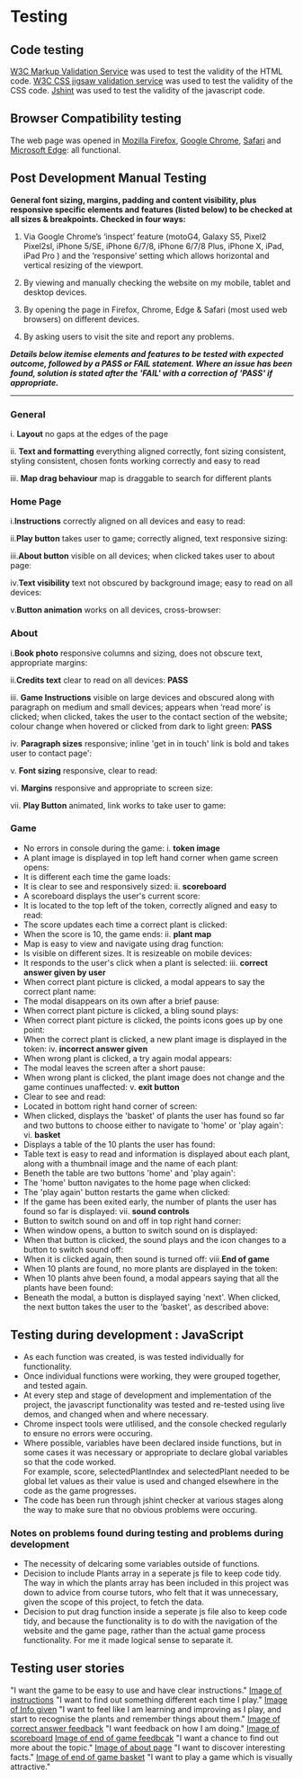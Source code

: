 # Testing

## Code testing
[W3C Markup Validation Service](https://validator.w3.org/) was used to test the validity of the HTML code.
[W3C CSS jigsaw validation service](https://jigsaw.w3.org/css-validator/) was used to test the validity of the CSS code.
[Jshint](https://jshint.com/) was used to test the validity of the javascript code.


## Browser Compatibility testing
The web page was opened in [Mozilla Firefox](https://www.mozilla.org/en-US/firefox/download/thanks/), [Google Chrome](https://www.google.com/chrome/), [Safari](https://www.apple.com/uk/safari/) and [Microsoft Edge](https://www.microsoft.com/en-us/edge): all functional.

## Post Development Manual Testing

**General font sizing, margins, padding and content visibility, plus responsive specific elements and features (listed below) to be checked at all sizes & breakpoints. Checked in four ways:**
    
1.	Via Google Chrome’s ‘inspect’ feature (motoG4, Galaxy S5, Pixel2 Pixel2sl, iPhone 5/SE, iPhone 6/7/8, iPhone 6/7/8 Plus, iPhone X, iPad, iPad Pro ) and the ‘responsive’ setting which allows horizontal and vertical resizing of the viewport.

2.	By viewing and manually checking the website on my mobile, tablet and desktop devices.

3.	By opening the page in Firefox, Chrome, Edge & Safari (most used web browsers) on different devices.

4.  By asking users to visit the site and report any problems.

    
_**Details below itemise elements and features to be tested with expected outcome, followed by a PASS or FAIL statement. Where an issue has been found, solution is stated after the 'FAIL' with a correction of 'PASS' if appropriate.**_

-------------------------------------------------------------------------------------------------------------------
### General
i. **Layout** no gaps at the edges of the page

ii. **Text and formatting** everything aligned correctly, font sizing consistent, styling consistent, chosen fonts working correctly and easy to read

iii. **Map drag behaviour** map is draggable to search for different plants

### Home Page
i.**Instructions** correctly aligned on all devices and easy to read:

ii.**Play button** takes user to game; correctly aligned, text responsive sizing:

iii.**About button** visible on all devices; when clicked takes user to about page:

iv.**Text visibility** text not obscured by background image; easy to read on all devices: 

v.**Button animation** works on all devices, cross-browser:

### About
i.**Book photo**  responsive columns and sizing, does not obscure text, appropriate margins:

ii.**Credits text** clear to read on all devices: __PASS__ 

iii. **Game Instructions** visible on large devices and obscured along with paragraph on medium and small devices; appears when ‘read more’ is clicked; when clicked, takes the user to the contact section of the website; colour change when hovered or clicked from dark to light green: __PASS__ 

iv.	**Paragraph sizes** responsive; inline 'get in in touch' link is bold and takes user to contact page':

v. **Font sizing** responsive, clear to read:

vi.	**Margins** responsive and appropriate to screen size:

vii. **Play Button** animated, link works to take user to game:

### Game
* No errors in console during the game:
i. **token image**
* A plant image is displayed in top left hand corner when game screen opens:
* It is different each time the game loads:
* It is clear to see and responsively sized:
ii. **scoreboard** 
* A scoreboard displays the user's current score:
* It is located to the top left of the token, correctly aligned and easy to read:
* The score updates each time a correct plant is clicked:
* When the score is 10, the game ends:
ii. **plant map** 
* Map is easy to view and navigate using drag function:
* Is visible on different sizes. It is resizeable on mobile devices:
* It responds to the user's click when a plant is selected:
iii. **correct answer given by user**
* When correct plant picture is clicked, a modal appears to say the correct plant name:
* The modal disappears on its own after a brief pause:
* When correct plant picture is clicked, a bling sound plays:
* When correct plant picture is clicked, the points icons goes up by one point:
* When the correct plant is clicked, a new plant image is displayed in the token:
iv. **incorrect answer given**
* When wrong plant is clicked, a try again modal appears:
* The modal leaves the screen after a short pause:
* When wrong plant is clicked, the plant image does not change and the game continues unaffected:
v. **exit button**
* Clear to see and read:
* Located in bottom right hand corner of screen:
* When clicked, displays the 'basket' of plants the user has found so far and two buttons to choose either to navigate to 'home' or 'play again':
vi. **basket**
* Displays a table of the 10 plants the user has found:
* Table text is easy to read and information is displayed about each plant, along with a thumbnail image and the name of each plant:
* Beneth the table are two buttons 'home' and 'play again':
* The 'home' button navigates to the home page when clicked:
* The 'play again' button restarts the game when clicked:
* If the game has been exited early, the number of plants the user has found so far is displayed:
vii. **sound controls**
* Button to switch sound on and off in top right hand corner:
* When window opens, a button to switch sound on is displayed:
* When that button is clicked, the sound plays and the icon changes to a button to switch sound off:
* When it is clicked again, then sound is turned off:
viii.**End of game**
* When 10 plants are found, no more plants are displayed in the token:
* When 10 plants ahve been found, a modal appears saying that all the plants have been found:
* Beneath the modal, a button is displayed saying 'next'. When clicked, the next button takes the user to the 'basket', as described above:


## Testing during development : JavaScript
* As each function was created, is was tested individually for functionality.
* Once individual functions were working, they were grouped together, and tested again.
* At every step and stage of development and implementation of the project, the javascript functionality was tested and re-tested using live demos, and changed when and where necessary.
* Chrome inspect tools were utlilised, and the console checked regularly to ensure no errors were occuring. 
* Where possible, variables have been declared inside functions, but in some cases it was necessary or appropriate to declare global variables so that the code worked.<br>
For example, score, selectedPlantIndex and selectedPlant needed to be global let values as their value is used and changed elsewhere in the code as the game progresses.
* The code has been run through jshint checker at various stages along the way to make sure that no obvious problems were occuring.

### Notes on problems found during testing and problems during development
* The necessity of delcaring some variables outside of functions.
* Decision to include Plants array in a seperate js file to keep code tidy. The way in which the plants array has been included in this project was down to advice from course tutors, who felt that it was unnecessary, given the scope of this project, to fetch the data.
* Decision to put drag function inside a seperate js file also to keep code tidy, and because the functionality is to do with the navigation of the website and the game page, rather than the actual game process functionality. For me it made logical sense to separate it.

## Testing user stories

"I want the game to be easy to use and have clear instructions."
[Image of instructions](assets/images/testingimages/instructions.jpg)
"I want to find out something different each time I play."
[Image of Info given](assets/images/testingimages/interestinginfo.jpg)
"I want to feel like I am learning and improving as I play, and start to recognise the plants and remember things about them."
[Image of correct answer feedback](assets/images/testingimages/feedbackcorrectanswer.jpg)
"I want feedback on how I am doing."
[Image of scoreboard](assets/images/testingimages/feedbackscore.jpg)
[Image of end of game feedbcak](assets/images/testingimages/feedbackwelldone.jpg)
"I want a chance to find out more about the topic."
[Image of about page](assets/images/testingimages/moreinformation.jpg)
"I want to discover interesting facts."
[Image of end of game basket](assets/images/testingimages/interestinginfo2.jpg)
"I want to play a game which is visually attractive."

